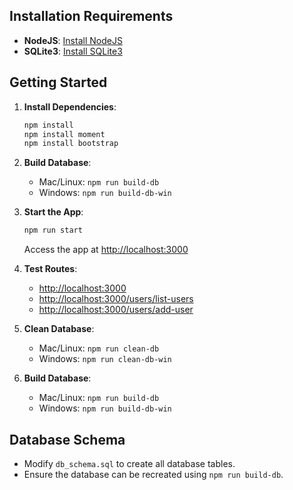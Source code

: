 ## Installation Requirements
- **NodeJS**: [Install NodeJS](https://nodejs.org/en/)
- **SQLite3**: [Install SQLite3](https://www.tutorialspoint.com/sqlite/sqlite_installation.htm)

## Getting Started

1. **Install Dependencies**:
   ```bash
   npm install
   npm install moment
   npm install bootstrap
   ```

2. **Build Database**:
   - Mac/Linux: `npm run build-db`
   - Windows: `npm run build-db-win`

3. **Start the App**:
   ```bash
   npm run start
   ```
   Access the app at [http://localhost:3000](http://localhost:3000)

4. **Test Routes**:
   - [http://localhost:3000](http://localhost:3000)
   - [http://localhost:3000/users/list-users](http://localhost:3000/users/list-users)
   - [http://localhost:3000/users/add-user](http://localhost:3000/users/add-user)

5. **Clean Database**:
   - Mac/Linux: `npm run clean-db`
   - Windows: `npm run clean-db-win`

6. **Build Database**:
   - Mac/Linux: `npm run build-db`
   - Windows: `npm run build-db-win`

## Database Schema
- Modify `db_schema.sql` to create all database tables.
- Ensure the database can be recreated using `npm run build-db`.

